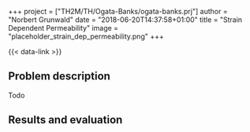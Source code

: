 +++
project = ["TH2M/TH/Ogata-Banks/ogata-banks.prj"]
author = "Norbert Grunwald"
date = "2018-06-20T14:37:58+01:00"
title = "Strain Dependent Permeability"
image = "placeholder_strain_dep_permeability.png"
+++

{{< data-link >}}

## Problem description

Todo

## Results and evaluation